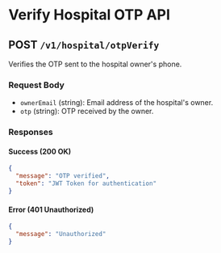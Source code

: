 # Verify Hospital OTP API

## POST `/v1/hospital/otpVerify`

Verifies the OTP sent to the hospital owner's phone.

### Request Body

- `ownerEmail` (string): Email address of the hospital's owner.
- `otp` (string): OTP received by the owner.

### Responses

#### Success (200 OK)

```json
{
  "message": "OTP verified",
  "token": "JWT Token for authentication"
}
```

#### Error (401 Unauthorized)

```json
{
  "message": "Unauthorized"
}
```